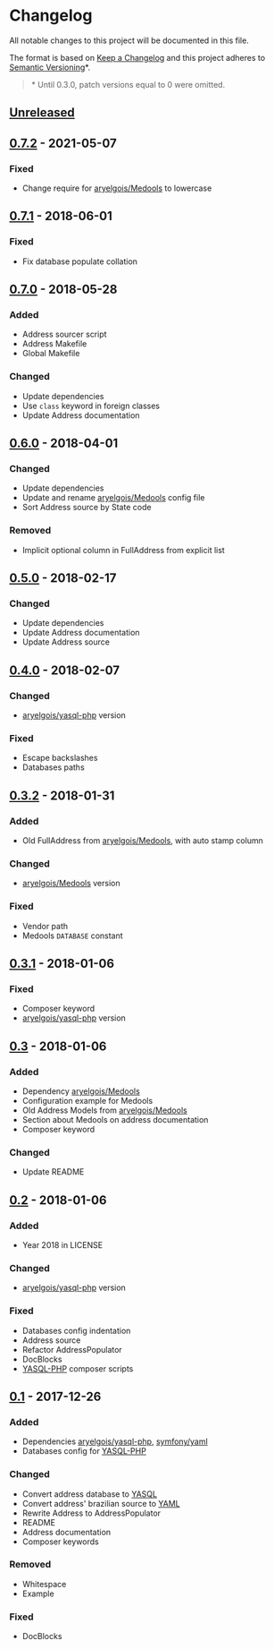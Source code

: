 # Changelog

All notable changes to this project will be documented in this file.

The format is based on [Keep a Changelog](http://keepachangelog.com/en/1.0.0/)
and this project adheres to [Semantic Versioning](http://semver.org/spec/v2.0.0.html)\*.

> \* Until 0.3.0, patch versions equal to 0 were omitted.


## [Unreleased]


## [0.7.2] - 2021-05-07

### Fixed
- Change require for [aryelgois/Medools] to lowercase


## [0.7.1] - 2018-06-01

### Fixed
- Fix database populate collation


## [0.7.0] - 2018-05-28

### Added
- Address sourcer script
- Address Makefile
- Global Makefile

### Changed
- Update dependencies
- Use `class` keyword in foreign classes
- Update Address documentation


## [0.6.0] - 2018-04-01

### Changed
- Update dependencies
- Update and rename [aryelgois/Medools] config file
- Sort Address source by State code

### Removed
- Implicit optional column in FullAddress from explicit list


## [0.5.0] - 2018-02-17

### Changed
- Update dependencies
- Update Address documentation
- Update Address source


## [0.4.0] - 2018-02-07

### Changed
- [aryelgois/yasql-php] version

### Fixed
- Escape backslashes
- Databases paths


## [0.3.2] - 2018-01-31

### Added
- Old FullAddress from [aryelgois/Medools], with auto stamp column

### Changed
- [aryelgois/Medools] version

### Fixed
- Vendor path
- Medools `DATABASE` constant


## [0.3.1] - 2018-01-06

### Fixed
- Composer keyword
- [aryelgois/yasql-php] version


## [0.3] - 2018-01-06

### Added
- Dependency [aryelgois/Medools]
- Configuration example for Medools
- Old Address Models from [aryelgois/Medools]
- Section about Medools on address documentation
- Composer keyword

### Changed
- Update README


## [0.2] - 2018-01-06

### Added
- Year 2018 in LICENSE

### Changed
- [aryelgois/yasql-php] version

### Fixed
- Databases config indentation
- Address source
- Refactor AddressPopulator
- DocBlocks
- [YASQL-PHP][aryelgois/yasql-php] composer scripts


## [0.1] - 2017-12-26

### Added
- Dependencies [aryelgois/yasql-php], [symfony/yaml]
- Databases config for [YASQL-PHP][aryelgois/yasql-php]

### Changed
- Convert address database to [YASQL][aryelgois/yasql]
- Convert address' brazilian source to [YAML]
- Rewrite Address to AddressPopulator
- README
- Address documentation
- Composer keywords

### Removed
- Whitespace
- Example

### Fixed
- DocBlocks


[Unreleased]: https://github.com/aryelgois/databases/compare/v0.7.2...develop
[0.7.2]: https://github.com/aryelgois/databases/compare/v0.7.1...v0.7.2
[0.7.1]: https://github.com/aryelgois/databases/compare/v0.7.0...v0.7.1
[0.7.0]: https://github.com/aryelgois/databases/compare/v0.6.0...v0.7.0
[0.6.0]: https://github.com/aryelgois/databases/compare/v0.5.0...v0.6.0
[0.5.0]: https://github.com/aryelgois/databases/compare/v0.4.0...v0.5.0
[0.4.0]: https://github.com/aryelgois/databases/compare/v0.3.2...v0.4.0
[0.3.2]: https://github.com/aryelgois/databases/compare/v0.3.1...v0.3.2
[0.3.1]: https://github.com/aryelgois/databases/compare/v0.3...v0.3.1
[0.3]: https://github.com/aryelgois/databases/compare/v0.2...v0.3
[0.2]: https://github.com/aryelgois/databases/compare/v0.1...v0.2
[0.1]: https://github.com/aryelgois/databases/compare/e425e6a6b4887a6704e1aac64837f65e6bffca7f...v0.1

[aryelgois/Medools]: https://github.com/aryelgois/Medools
[aryelgois/yasql]: https://github.com/aryelgois/yasql
[aryelgois/yasql-php]: https://github.com/aryelgois/yasql-php
[symfony/yaml]: https://github.com/symfony/yaml

[YAML]: http://yaml.org/
